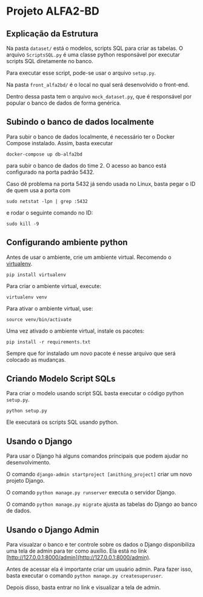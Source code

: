# Projeto ALFA2-BD

## Explicação da Estrutura

Na pasta `dataset/` está o modelos, scripts SQL para criar as tabelas. O arquivo `ScriptsSQL.py` é uma classe python responsável por executar scripts SQL diretamente no banco.

Para executar esse script, pode-se usar o arquivo `setup.py`.

Na pasta `front_alfa2bd/` é o local no qual será desenvolvido o front-end.

Dentro dessa pasta tem o arquivo `mock_dataset.py`, que é responsável por popular o banco de dados de forma genérica.

## Subindo o banco de dados localmente

Para subir o banco de dados localmente, é necessário ter o Docker Compose instalado. Assim, basta executar

```shell
docker-compose up db-alfa2bd
```

para subir o banco de dados do time 2. O acesso ao banco está configurado na porta padrão 5432.

Caso dê problema na porta 5432 já sendo usada no Linux, basta pegar o ID de quem usa a porta com

```shell
sudo netstat -lpn | grep :5432
```

e rodar o seguinte comando no ID:

```shell
sudo kill -9
```

## Configurando ambiente python

Antes de usar o ambiente, crie um ambiente virtual. Recomendo o [virtualenv](https://pypi.org/project/virtualenv/).

```shell
pip install virtualenv
```

Para criar o ambiente virtual, execute:

```shell
virtualenv venv
```

Para ativar o ambiente virtual, use:

```shell
source venv/bin/activate
```

Uma vez ativado o ambiente virtual, instale os pacotes:

```shell
pip install -r requirements.txt
```

Sempre que for instalado um novo pacote é nesse arquivo que será colocado as mudanças.

## Criando Modelo Script SQLs

Para criar o modelo usando script SQL basta executar o código python `setup.py`.

```shell
python setup.py
```

Ele executará os scripts SQL usando python.

## Usando o Django

Para usar o Django há alguns comandos principais que podem ajudar no desenvolvimento.

O comando `django-admin startproject [anithing_project]` criar um novo projeto Django.

O comando `python manage.py runserver` executa o servidor Django.


O comando `python manage.py migrate` ajusta as tabelas do Django ao banco de dados.

## Usando o Django Admin

Para visualzar o banco e ter controle sobre os dados o Django disponibiliza uma tela de admin para ter como auxílio. Ela está no link [http://127.0.0.1:8000/admin](http://127.0.0.1:8000/admin).

Antes de acessar ela é importante criar um usuário admin. Para fazer isso, basta executar o comando `python manage.py createsuperuser`.

Depois disso, basta entrar no link e visualizar a tela de admin.
